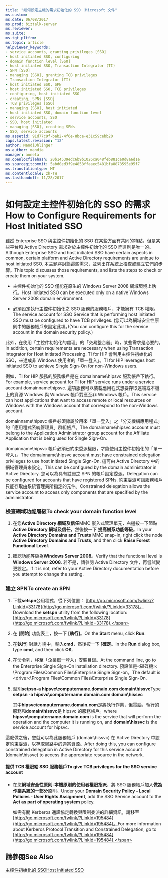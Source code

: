 ```yaml
---
title: "如何設定主機的需求初始化的 SSO |Microsoft 文件"
ms.custom: 
ms.date: 06/08/2017
ms.prod: biztalk-server
ms.reviewer: 
ms.suite: 
ms.tgt_pltfrm: 
ms.topic: article
helpviewer_keywords:
- service accounts, granting privileges [SSO]
- host initiated SSO, configuring
- domain function level [SSO]
- host initiated SSO, Transaction Integrator (TI)
- SPN [SSO]
- managing [SSO], granting TCB privileges
- Transaction Integrator (TI)
- host initiated SSO, SPN
- host initiated SSO, TCB privileges
- configuring, host initiated SSO
- creating, SPNs [SSO]
- TCB privileges [SSO]
- managing [SSO], host initiated
- host initiated SSO, domain function level
- service accounts, SSO
- SSO, host initiated
- managing [SSO], creating SPNs
- SSO, service accounts
ms.assetid: 91d77c9f-bab2-4f6e-8bce-e31c59cebb20
caps.latest.revision: "12"
author: MandiOhlinger
ms.author: mandia
manager: anneta
ms.openlocfilehash: 20b14539edc6b9b1026ca048feb881ce0d8a6d1e
ms.sourcegitcommit: 5abd0ed3f9e4858ffaaec5481bfa8878595e95f7
ms.translationtype: MT
ms.contentlocale: zh-TW
ms.lasthandoff: 11/28/2017
---
```

# <a name="how-to-configure-requirements-for-host-initiated-sso"></a><span data-ttu-id="450b2-102">如何設定主控件初始化的 SSO 的需求</span><span class="sxs-lookup"><span data-stu-id="450b2-102">How to Configure Requirements for Host Initiated SSO</span></span>
<span data-ttu-id="450b2-103">雖然 Enterprise SSO 與主控件初始化的 SSO 在某些方面有共同的特點，但是某些平台和 Active Directory 需求對於主控件初始化的 SSO 而言則是唯一的。</span><span class="sxs-lookup"><span data-stu-id="450b2-103">Although Enterprise SSO and host initiated SSO have certain aspects in common, certain platform and Active Directory requirements are unique to host initiated SSO.</span></span> <span data-ttu-id="450b2-104">本主題將討論這些需求，並列出在系統上檢查或建立它們的步驟。</span><span class="sxs-lookup"><span data-stu-id="450b2-104">This topic discusses those requirements, and lists the steps to check or create them on your system.</span></span>  
  
-   <span data-ttu-id="450b2-105">主控件初始化的 SSO 僅能在原生的 Windows Server 2008 網域環境上執行。</span><span class="sxs-lookup"><span data-stu-id="450b2-105">Host initiated SSO can be executed only on a native Windows Server 2008 domain environment.</span></span>  
  
-   <span data-ttu-id="450b2-106">必須設定執行主控件初始化之 SSO 服務的服務帳戶，才能擁有 TCB 權限。</span><span class="sxs-lookup"><span data-stu-id="450b2-106">The service account for SSO Service that is performing host initiated SSO must be configured to have TCB privileges.</span></span> <span data-ttu-id="450b2-107">(您可以為網域安全性原則中的服務帳戶來設定此項。)</span><span class="sxs-lookup"><span data-stu-id="450b2-107">(You can configure this for the service account in the domain security policy.)</span></span>  
  
 <span data-ttu-id="450b2-108">此外，在使用「主控件初始化的處理」的「交易整合器」時，某些需求是必要的。</span><span class="sxs-lookup"><span data-stu-id="450b2-108">In addition, certain requirements are necessary when using Transaction Integrator for Host Initiated Processing.</span></span> <span data-ttu-id="450b2-109">TI for HIP 會利用主控件初始化的 SSO，來達成非 Windows 使用者的「單一登入」。</span><span class="sxs-lookup"><span data-stu-id="450b2-109">TI for HIP leverages host initiated SSO to achieve Single Sign-On for non-Windows users.</span></span>  
  
 <span data-ttu-id="450b2-110">例如，TI for HIP 服務的服務帳戶是在 domainname\hipsvc 服務帳戶下執行。</span><span class="sxs-lookup"><span data-stu-id="450b2-110">For example, service account for TI for HIP service runs under a service account domainname\hipsvc.</span></span> <span data-ttu-id="450b2-111">這項服務可以裝載應用程式想要存取遠端或本機上的資源 Windows 與 Windows 帳戶對應至非 Windows 帳戶。</span><span class="sxs-lookup"><span data-stu-id="450b2-111">This service can host applications that want to access remote or local resources on Windows with the Windows account that correspond to the non-Windows account.</span></span>  
  
 <span data-ttu-id="450b2-112">domainname\hipsvc 帳戶必須隸屬於用來「單一登入」之「分支機構應用程式」的「應用程式系統管理員」群組帳戶。</span><span class="sxs-lookup"><span data-stu-id="450b2-112">The domainname\hipsvc account must belong to the Application Administrator group account for the Affiliate Application that is being used for Single Sign-On.</span></span>  
  
 <span data-ttu-id="450b2-113">domainname\hipsvc 帳戶必須已約束委派權限，才能使用主控件初始化的「單一登入」。</span><span class="sxs-lookup"><span data-stu-id="450b2-113">The domainname\hipsvc account must have constrained delegation privileges to use host initiated Single Sign-On.</span></span> <span data-ttu-id="450b2-114">這可由 Active Directory 中的網域管理員來設定。</span><span class="sxs-lookup"><span data-stu-id="450b2-114">This can be configured by the domain administrator in Active Directory.</span></span> <span data-ttu-id="450b2-115">您可以為具有註冊之 SPN 的帳戶設定委派。</span><span class="sxs-lookup"><span data-stu-id="450b2-115">Delegation can be configured for accounts that have registered SPNs.</span></span> <span data-ttu-id="450b2-116">約束委派可讓服務帳戶只能存取由系統管理員所指定的元件。</span><span class="sxs-lookup"><span data-stu-id="450b2-116">Constrained delegation allows the service account to access only components that are specified by the administrator.</span></span>  
  
### <a name="to-check-your-domain-function-level"></a><span data-ttu-id="450b2-117">檢查網域功能層級</span><span class="sxs-lookup"><span data-stu-id="450b2-117">To check your domain function level</span></span>  
  
1.  <span data-ttu-id="450b2-118">在您**Active Directory 網域及信任**MMC 嵌入式管理單元，右邊按一下節點**Active Directory 網域及信任**，然後按一下 **提高樹系功能等級**。</span><span class="sxs-lookup"><span data-stu-id="450b2-118">In your **Active Directory Domains and Trusts** MMC snap-in, right click the node **Active Directory Domains and Trusts**, and then click **Raise Forest Functional Level**.</span></span>  
  
2.  <span data-ttu-id="450b2-119">確認功能等級為**Windows Server 2008**。</span><span class="sxs-lookup"><span data-stu-id="450b2-119">Verify that the functional level is **Windows Server 2008**.</span></span> <span data-ttu-id="450b2-120">若不是，請參閱 Active Directory 文件，再嘗試變更設定。</span><span class="sxs-lookup"><span data-stu-id="450b2-120">If it is not, refer to your Active Directory documentation before you attempt to change the setting.</span></span>  
  
### <a name="to-create-an-spn"></a><span data-ttu-id="450b2-121">建立 SPN</span><span class="sxs-lookup"><span data-stu-id="450b2-121">To create an SPN</span></span>  
  
1.  <span data-ttu-id="450b2-122">下載**setspn**公用程式，從下列位置： [http://go.microsoft.com/fwlink/?LinkId=33178](http://go.microsoft.com/fwlink/?LinkId=33178)。</span><span class="sxs-lookup"><span data-stu-id="450b2-122">Download the **setspn** utility from the following location: [http://go.microsoft.com/fwlink/?LinkId=33178](http://go.microsoft.com/fwlink/?LinkId=33178).</span></span>  
  
2.  <span data-ttu-id="450b2-123">在 **[開始]** 功能表上，按一下 **[執行]**。</span><span class="sxs-lookup"><span data-stu-id="450b2-123">On the **Start** menu, click **Run**.</span></span>  
  
3.  <span data-ttu-id="450b2-124">在**執行**] 對話方塊中，輸入**cmd**，然後按一下 [**確定**。</span><span class="sxs-lookup"><span data-stu-id="450b2-124">In the **Run** dialog box, type **cmd**, and then click **OK**.</span></span>  
  
4.  <span data-ttu-id="450b2-125">在命令列，移至「企業單一登入」安裝目錄。</span><span class="sxs-lookup"><span data-stu-id="450b2-125">At the command line, go to the Enterprise Single Sign-On installation directory.</span></span> <span data-ttu-id="450b2-126">預設值是\<磁碟機\>: \Program Files\Common Files\Enterprise Single Sign-on。</span><span class="sxs-lookup"><span data-stu-id="450b2-126">The default is \<drive\>:\Program Files\Common Files\Enterprise Single Sign-On.</span></span>  
  
5.  <span data-ttu-id="450b2-127">型別**setpsn-a hipsvc\computername.domain.com domain\hissvc**</span><span class="sxs-lookup"><span data-stu-id="450b2-127">Type **setpsn -a hipsvc\computername.domain.com domain\hissvc**</span></span>  
  
     <span data-ttu-id="450b2-128">其中**hipsvc\computername.domain.com**是將執行作業，但電腦，執行的服務和**domain\hissvc**是 hipsvc 的服務帳戶。</span><span class="sxs-lookup"><span data-stu-id="450b2-128">where **hipsvc\computername.domain.com** is the service that will perform the operation and the computer it is running on, and **domain\hissvc** is the service account for hipsvc.</span></span>  
  
 <span data-ttu-id="450b2-129">這麼做之後，您就可以為此服務帳戶 (domain\hissvc) 在 Active Directory 中設定約束委派，以存取網路中的適當資源。</span><span class="sxs-lookup"><span data-stu-id="450b2-129">After doing this, you can configure constrained delegation in Active Directory for this service account (domain\hissvc) to access the appropriate resource in the network.</span></span>  
  
#### <a name="to-give-tcb-privileges-for-the-sso-service-account"></a><span data-ttu-id="450b2-130">提供 TCB 權限給 SSO 服務帳戶</span><span class="sxs-lookup"><span data-stu-id="450b2-130">To give TCB privileges for the SSO service account</span></span>  
  
-   <span data-ttu-id="450b2-131">在您**網域安全性原則-本機原則的使用者權限指派**，將 SSO 服務帳戶加入**做為作業系統的一部分**原則。</span><span class="sxs-lookup"><span data-stu-id="450b2-131">Under your **Domain Security Policy - Local Policies - User Rights Assignment**, add the SSO Service account to the **Act as part of operating system** policy.</span></span>  
  
     <span data-ttu-id="450b2-132">如需有關 Kerberos 通訊協定轉換與限制委派的詳細資訊，請移至[http://go.microsoft.com/fwlink/?LinkId=195484](http://go.microsoft.com/fwlink/?LinkId=195484)。</span><span class="sxs-lookup"><span data-stu-id="450b2-132">For more information about Kerberos Protocol Transition and Constrained Delegation, go to [http://go.microsoft.com/fwlink/?LinkId=195484](http://go.microsoft.com/fwlink/?LinkId=195484).</span></span>  
  
## <a name="see-also"></a><span data-ttu-id="450b2-133">請參閱</span><span class="sxs-lookup"><span data-stu-id="450b2-133">See Also</span></span>  
 [<span data-ttu-id="450b2-134">主控件初始化的 SSO</span><span class="sxs-lookup"><span data-stu-id="450b2-134">Host Initiated SSO</span></span>](../core/host-initiated-sso.md)